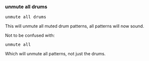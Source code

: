 ### unmute all drums

<pre>
unmute all drums
</pre>

This will unmute all muted drum patterns, all patterns will now sound.

Not to be confused with:

<pre>
unmute all
</pre>

Which will unmute all patterns, not just the drums.